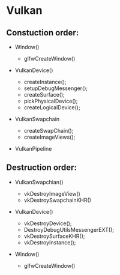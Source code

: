 # Vulkan

 ##  Constuction order:


- Window()
  - glfwCreateWindow()

- VulkanDevice()
  - createInstance();
  - setupDebugMessenger();
  - createSurface();
  - pickPhysicalDevice();
  - createLogicalDevice();

- VulkanSwapchain
  - createSwapChain();
  - createImageViews();

- VulkanPipeline

 ## Destruction order:


- VulkanSwapchian()
  - vkDestroyImageView()
  - vkDestroySwapchainKHR()

- VulkanDevice()        
  - vkDestroyDevice();
  - DestroyDebugUtilsMessengerEXT();
  - vkDestroySurfaceKHR();
  - vkDestroyInstance();

- Window()
  - glfwCreateWindow()


